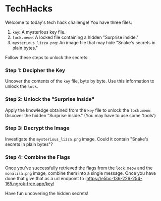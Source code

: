 # TechHacks



Welcome to today's tech hack challenge! You have three files:

1. `key`: A mysterious key file.
2. `lock.meow`: A locked file containing a hidden "Surprise inside."
3. `mysterious_lizza.png`: An image file that may hide "Snake's secrets in plain bytes."

Follow these steps to unlock the secrets:

### Step 1: Decipher the Key

Uncover the contents of the `key` file, byte by byte. Use this information to unlock the `lock`.

### Step 2: Unlock the "Surprise Inside"

Apply the knowledge obtained from the `key` file to unlock the `lock.meow`. Discover the hidden "Surprise inside." (You may have to use some 'tools')

### Step 3: Decrypt the Image

Investigate the `mysterious_lizza.png` image. Could it contain "Snake's secrets in plain bytes"?

### Step 4: Combine the Flags

Once you've successfully retrieved the flags from the `lock.meow` and the `monalisa.png` image, combine them into a single message.
Once you have done that give that as a url endpoint to :https://e5bc-136-226-254-165.ngrok-free.app/key/

Have fun uncovering the hidden secrets!
